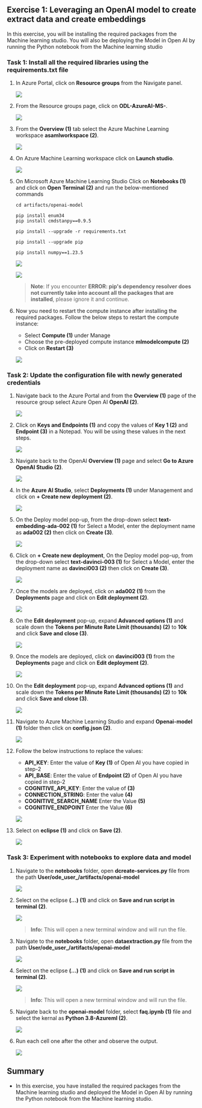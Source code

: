 ## Exercise 1: Leveraging an OpenAI model to create extract data and create embeddings

In this exercise, you will be installing the required packages from the Machine learning studio. You will also be deploying the Model in Open AI by running the Python notebook from the Machine learning studio

### Task 1: Install all the required libraries using the requirements.txt file


1. In Azure Portal, click on **Resource groups** from the Navigate panel.

   ![](https://raw.githubusercontent.com/CloudLabsAI-Azure/Migrating-DB-from-Single-Server-To-Flexible-Postgres/main/Images/E2T1S8.png)

1. From the Resource groups page, click on **ODL-AzureAI-MS-<inject key="DeploymentID" enableCopy="false"/>**.

   ![](Images/e1t1s2.png)

1. From the **Overview (1)** tab select the Azure Machine Learning workspace **asamlworkspace<inject key="DeploymentID" enableCopy="false"/> (2)**.

   ![](Images/e1t1s3.png)
   
1. On Azure Machine Learning workspace click on **Launch studio**.

   ![](Images/e1t1s4.png)

1. On Microsoft Azure Machine Learning Studio Click on **Notebooks (1)** and click on **Open Terminal (2)** and run the below-mentioned commands

    ```
    cd artifacts/openai-model
    ```

    ```
    pip install enum34
    pip install cmdstanpy==0.9.5
    ```
   
    ```
    pip install --upgrade -r requirements.txt
    ```
    
    ```
    pip install --upgrade pip
    ```
    
    ```
    pip install numpy==1.23.5
    ```
    
    ![](Images/openterminal.png)
    
    ![](Images/piprequiremnt.png)

    > **Note**: If you encounter **ERROR: pip's dependency resolver does not currently take into account all the packages that are installed**, please ignore it and continue.

1. Now you need to restart the compute instance after installing the required packages. Follow the below steps to restart the compute instance:

   -  Select **Compute (1)** under Manage
   -  Choose the pre-deployed compute instance **mlmodelcompute<inject key="DeploymentID" enableCopy="false"/> (2)**
   -  Click on **Restart (3)**

   ![](Images/restrat.png)
   
### Task 2: Update the configuration file with newly generated credentials

1. Navigate back to the Azure Portal and from the **Overview (1)** page of the resource group select Azure Open AI **OpenAI<inject key="DeploymentID" enableCopy="false"/> (2)**.

    ![](Images/openai.png)
    
1. Click on **Keys and Endpoints (1)** and copy the values of **Key 1 (2)** and **Endpoint (3)** in a Notepad. You will be using these values in the next steps.

   ![](Images/key.png)

1. Navigate back to the OpenAI **Overview (1)** page and select **Go to Azure OpenAI Studio (2)**.

   ![](Images/opeAI-studio.png)

1. In the **Azure AI Studio**, select **Deployments (1)** under Management and click on **+ Create new deployment (2)**.

   ![](Images/deploying-module.png)

1. On the Deploy model pop-up, from the drop-down select **text-embedding-ada-002 (1)** for Select a Model, enter the deployment name as **ada002 (2)** then click on **Create (3)**.

   ![](Images/model-ada002.png)

1. Click on **+ Create new deployment**, On the Deploy model pop-up, from the drop-down select **text-davinci-003 (1)** for Select a Model, enter the deployment name as **davinci003 (2)** then click on **Create (3)**.

   ![](Images/module-davinci003.png)

1. Once the models are deployed, click on **ada002 (1)** from the **Deployments** page and click on **Edit deployment (2)**.

    ![](Images/model-editing-aad002.png)  

1. On the **Edit deployment** pop-up, expand **Advanced options (1)** and scale down the **Tokens per Minute Rate Limit (thousands) (2)** to **10k** and click **Save and close (3)**.

     ![](Images/model-scalingdown-aad002.png)  

1. Once the models are deployed, click on **davinci003 (1)** from the **Deployments** page and click on **Edit deployment (2)**.

     ![](Images/module-editing-davinci003.png)  

1. On the **Edit deployment** pop-up, expand **Advanced options (1)** and scale down the **Tokens per Minute Rate Limit (thousands) (2)** to **10k** and click **Save and close (3)**.

     ![](Images/module-scallingdown-davinci003.png)
    
1. Navigate to Azure Machine Learning Studio and expand **Openai-model (1)** folder then click on **config.json (2)**.

   ![](Images/Task1-Ex2-Step3.png)
  
1. Follow the below instructions to replace the values:

   - **API_KEY**: Enter the value of **Key (1)** of Open AI you have copied in step-2
   - **API_BASE**: Enter the value of **Endpoint (2)** of Open AI you have copied in step-2
   - **COGNITIVE_API_KEY**: Enter the value of **<inject key="SearchService Key" enableCopy="true"/> (3)**
   - **CONNECTION_STRING**: Enter the value **<inject key="StorageAccountConnectionString" enableCopy="true"/> (4)**
   - **COGNITIVE_SEARCH_NAME** Enter the Value **<inject key="SearchService Name" enableCopy="true"/> (5)**
   - **COGNITIVE_ENDPOINT** Enter the Value **<inject key="SearchService Endpoint" enableCopy="true"/> (6)**

   ![](Images/Task1-Ex2-Step4.png)
   
1. Select on **eclipse (1)** and click on **Save (2)**.

   ![](Images/Task1-Ex2-Step5.png)
   
### Task 3: Experiment with notebooks to explore data and model

1. Navigate to the **notebooks** folder, open **dcreate-services.py** file from the path **User/ode_user_<inject key="DeploymentID" enableCopy="false"/>/artifacts/openai-model**

    ![](Images/Task1-Ex3-Step1.png)

1. Select on the eclipse **(...)** **(1)** and click on **Save and run script in terminal (2)**.

   ![](Images/Task1-Ex3-Step2.png)
    
   > **Info:** This will open a  new terminal window and will run the file. 
     
1. Navigate to the **notebooks** folder, open **dataextraction.py** file from the path **User/ode_user_<inject key="DeploymentID" enableCopy="false"/>/artifacts/openai-model**

    ![](Images/dataextraction1.png)

1. Select on the eclipse **(...)** **(1)** and click on **Save and run script in terminal (2)**.

   ![](Images/saveandrun.png)
    
   > **Info:** This will open a  new terminal window and will run the file. 
  
1. Navigate back to the **openai-model** folder, select **faq.ipynb (1)** file and select the kernal as **Python 3.8-Azureml (2)**.

   ![](Images/faq2.png)
   
1. Run each cell one after the other and observe the output.

   ![](Images/notebokoutboot.png)
   
 ## Summary

* In this exercise, you have installed the required packages from the Machine learning studio and deployed the Model in Open AI by running the Python notebook from the Machine learning studio.

